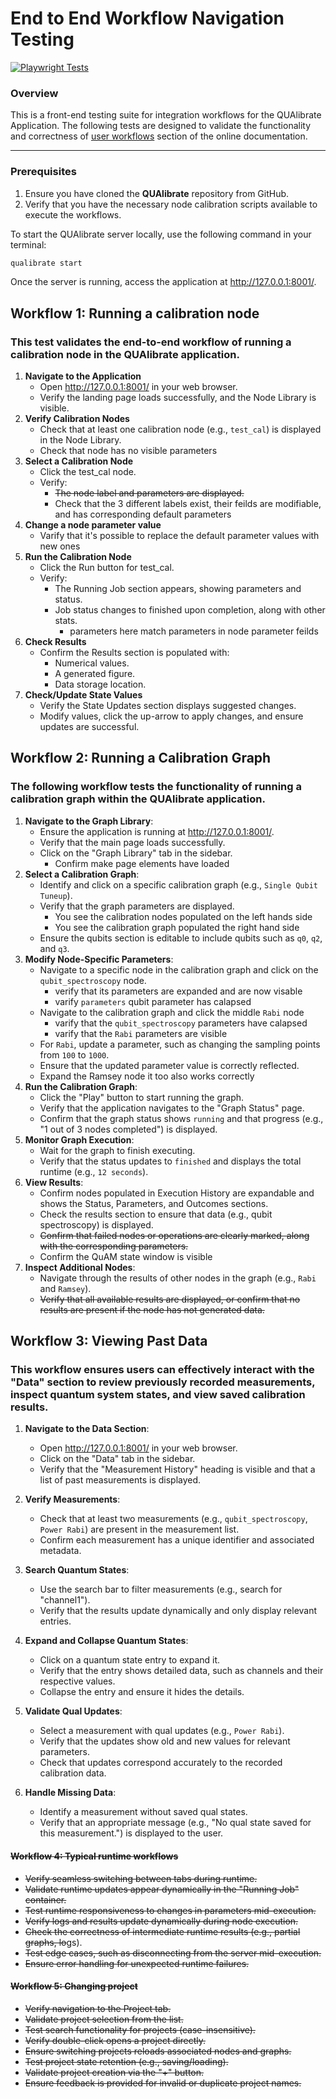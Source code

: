 # End to End Workflow Navigation Testing 

[![Playwright Tests](https://github.com/qua-platform/qualibrate-app/actions/workflows/playwright-tests.yaml/badge.svg)](https://github.com/qua-platform/qualibrate-app/actions/workflows/playwright-tests.yaml)

### Overview
This is a front-end testing suite for integration workflows for the QUAlibrate Application. The following tests are designed to validate the functionality and correctness of [user workflows](https://quantum-machines.atlassian.net/wiki/spaces/hlsw/pages/3223912481/QAPP+UX+Design+Brief#User-workflows) section of the online documentation. 

---

### Prerequisites
1. Ensure you have cloned the **QUAlibrate** repository from GitHub.
2. Verify that you have the necessary node calibration scripts available to execute the workflows.

To start the QUAlibrate server locally, use the following command in your terminal:

```bash
qualibrate start
```
Once the server is running, access the application at http://127.0.0.1:8001/.

## Workflow 1: Running a calibration node 

### This test validates the end-to-end workflow of running a calibration node in the QUAlibrate application.

1. **Navigate to the Application**
    - Open http://127.0.0.1:8001/ in your web browser.
    - Verify the landing page loads successfully, and the Node Library is visible.
2. **Verify Calibration Nodes**
    - Check that at least one calibration node (e.g., `test_cal`) is displayed in the Node Library.
    - Check that node has no visible parameters 
3. **Select a Calibration Node**
    - Click the test_cal node.
    - Verify:
        - ~~The node label and parameters are displayed.~~
        - Check that the 3 different labels exist, their feilds are modifiable, and has corresponding default parameters 
4. **Change a node parameter value**
    - Varify that it's possible to replace the default parameter values with new ones 
5. **Run the Calibration Node**
    - Click the Run button for test_cal.
    - Verify:
        - The Running Job section appears, showing parameters and status.
        - Job status changes to finished upon completion, along with other stats.
            - parameters here match parameters in node parameter feilds 
7. **Check Results**
    - Confirm the Results section is populated with:
        - Numerical values.
        - A generated figure.
        - Data storage location.
8. **Check/Update State Values**
    - Verify the State Updates section displays suggested changes.
    - Modify values, click the up-arrow to apply changes, and ensure updates are successful.


## Workflow 2: Running a Calibration Graph

### The following workflow tests the functionality of running a calibration graph within the QUAlibrate application.

1. **Navigate to the Graph Library**:
   - Ensure the application is running at http://127.0.0.1:8001/.
   - Verify that the main page loads successfully.
   - Click on the "Graph Library" tab in the sidebar.
        - Confirm make page elements have loaded 
2. **Select a Calibration Graph**:
   - Identify and click on a specific calibration graph (e.g., `Single Qubit Tuneup`).
   - Verify that the graph parameters are displayed.
      - You see the calibration nodes populated on the left hands side 
      - You see the calibration graph populated the right hand side 
   - Ensure the qubits section is editable to include qubits such as `q0`, `q2`, and `q3`.
3. **Modify Node-Specific Parameters**:
   - Navigate to a specific node in the calibration graph and click on the `qubit_spectroscopy` node. 
      - verify that its parameters are expanded and are now visable 
      - varify `parameters` qubit parameter has calapsed 
   - Navigate to the calibration graph and click the middle `Rabi` node 
      - varify that the `qubit_spectroscopy` parameters have calapsed 
      - varify that the `Rabi` parameters are visible 
   - For `Rabi`, update a parameter, such as changing the sampling points from `100` to `1000`.
   - Ensure that the updated parameter value is correctly reflected.
   - Expand the Ramsey node it too also works correctly 
4. **Run the Calibration Graph**:
   - Click the "Play" button to start running the graph.
   - Verify that the application navigates to the "Graph Status" page.
   - Confirm that the graph status shows `running` and that progress (e.g., "1 out of 3 nodes completed") is displayed.
5. **Monitor Graph Execution**:
   - Wait for the graph to finish executing.
   - Verify that the status updates to `finished` and displays the total runtime (e.g., `12 seconds`).
6. **View Results**:
   - Confirm nodes populated in Execution History are expandable and shows the Status, Parameters, and Outcomes sections.  
   - Check the results section to ensure that data (e.g., qubit spectroscopy) is displayed.
   - ~~Confirm that failed nodes or operations are clearly marked, along with the corresponding parameters.~~
   - Confirm the QuAM state window is visible 
7. **Inspect Additional Nodes**:
   - Navigate through the results of other nodes in the graph (e.g., `Rabi` and `Ramsey`).
   - ~~Verify that all available results are displayed, or confirm that no results are present if the node has not generated data.~~


## Workflow 3: Viewing Past Data

### This workflow ensures users can effectively interact with the "Data" section to review previously recorded measurements, inspect quantum system states, and view saved calibration results.

1. **Navigate to the Data Section**:
   - Open http://127.0.0.1:8001/ in your web browser.
   - Click on the "Data" tab in the sidebar.
   - Verify that the "Measurement History" heading is visible and that a list of past measurements is displayed.

2. **Verify Measurements**:
   - Check that at least two measurements (e.g., `qubit_spectroscopy`, `Power Rabi`) are present in the measurement list.
   - Confirm each measurement has a unique identifier and associated metadata.

3. **Search Quantum States**:
   - Use the search bar to filter measurements (e.g., search for "channel1").
   - Verify that the results update dynamically and only display relevant entries.

4. **Expand and Collapse Quantum States**:
   - Click on a quantum state entry to expand it.
   - Verify that the entry shows detailed data, such as channels and their respective values.
   - Collapse the entry and ensure it hides the details.

5. **Validate Qual Updates**:
   - Select a measurement with qual updates (e.g., `Power Rabi`).
   - Verify that the updates show old and new values for relevant parameters.
   - Check that updates correspond accurately to the recorded calibration data.

6. **Handle Missing Data**:
   - Identify a measurement without saved qual states.
   - Verify that an appropriate message (e.g., "No qual state saved for this measurement.") is displayed to the user.


#### ~~Workflow 4: Typical runtime workflows~~
- ~~Verify seamless switching between tabs during runtime.~~
- ~~Validate runtime updates appear dynamically in the "Running Job" container.~~
- ~~Test runtime responsiveness to changes in parameters mid-execution.~~
- ~~Verify logs and results update dynamically during node execution.~~
- ~~Check the correctness of intermediate runtime results (e.g., partial graphs, lo~~gs).
- ~~Test edge cases, such as disconnecting from the server mid-execution.~~
- ~~Ensure error handling for unexpected runtime failures.~~


#### ~~Workflow 5: Changing project~~
- ~~Verify navigation to the Project tab.~~
- ~~Validate project selection from the list.~~
- ~~Test search functionality for projects (case-insensitive).~~
- ~~Verify double-click opens a project directly.~~
- ~~Ensure switching projects reloads associated nodes and graphs.~~
- ~~Test project state retention (e.g., saving/loading).~~
- ~~Validate project creation via the "+" button.~~
- ~~Ensure feedback is provided for invalid or duplicate project names.~~
